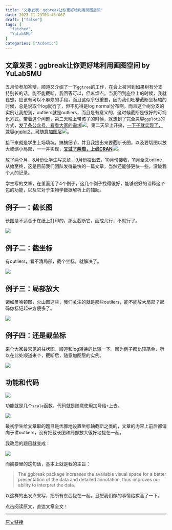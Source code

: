 ```yaml
---
title: "文章发表：ggbreak让你更好地利用画图空间"
date: 2023-11-23T03:45:06Z
draft: ["false"]
tags: [
  "fetched",
  "YuLabSMU"
]
categories: ["Acdemic"]
---
```

文章发表：ggbreak让你更好地利用画图空间 by YuLabSMU
------
<div><section data-tool="mdnice编辑器" data-website="https://www.mdnice.com" data-mpa-powered-by="yiban.io"><p data-tool="mdnice编辑器">五月份参加答辩，顺道又介绍了一下<code>ggtree</code>的工作，在会上被问到如果树有分支特别长的话，能不能截断，我回答可以，但麻烦点。当我回到座位上的时候，我就在想，应该有可以不麻烦的手段，而且这似乎很重要，因为我们吐槽截断坐标轴的时候，总是说取个log就行了，但不见得是log normal分布啊，而且这个树分支的实例让我想到，outliers就是outliers，而且是有意义的，这时候截断是很好的可视化方式。带着这个问题，第二天晚上带孩子的时候，就想到了完全兼容<code>ggplot2</code>的方式，<a href="https://mp.weixin.qq.com/s?__biz=MzI5NjUyNzkxMg==&amp;mid=2247490747&amp;idx=1&amp;sn=1e426e4c2e3b802036fe99b7f83fa5ce&amp;chksm=ec43adfcdb3424ea541e63d01317beadb6ac02d4d285dbaa74433d5f871d66a65095ceb8c594&amp;token=1099050631&amp;lang=zh_CN&amp;scene=21#wechat_redirect" data-linktype="2">发了条公众号，看看大家的需求</a><img data-fileid="100007701" data-ratio="1" data-src="https://mmbiz.qpic.cn/mmbiz_png/b96CibCt70iaajvl7fD4ZCicMcjhXMp1v6UY7KnGQWtMMalMo7qUlPWMqMQb2hiaZd7x5xPzCoEianI6BWJaFfqW9aA/640?wx_fmt=png" data-type="png" data-w="64" src="https://mmbiz.qpic.cn/mmbiz_png/b96CibCt70iaajvl7fD4ZCicMcjhXMp1v6UY7KnGQWtMMalMo7qUlPWMqMQb2hiaZd7x5xPzCoEianI6BWJaFfqW9aA/640?wx_fmt=png">，第二天早上开搞，<a href="https://mp.weixin.qq.com/s?__biz=MzI5NjUyNzkxMg==&amp;mid=2247490751&amp;idx=1&amp;sn=86b47b25634c5ddcd2a5bf09cfefe473&amp;chksm=ec43adf8db3424ee2a9d85f576e7edb1da506c796c40d0df0382b4835ce3447e7abe78cab91b&amp;token=1099050631&amp;lang=zh_CN&amp;scene=21#wechat_redirect" data-linktype="2">一下子就实现了，兼容ggplot2，可随意加图层</a><span><img data-fileid="100007702" data-ratio="1" data-src="https://mmbiz.qpic.cn/mmbiz_png/b96CibCt70iaajvl7fD4ZCicMcjhXMp1v6UY7KnGQWtMMalMo7qUlPWMqMQb2hiaZd7x5xPzCoEianI6BWJaFfqW9aA/640?wx_fmt=png" data-type="png" data-w="64" src="https://mmbiz.qpic.cn/mmbiz_png/b96CibCt70iaajvl7fD4ZCicMcjhXMp1v6UY7KnGQWtMMalMo7qUlPWMqMQb2hiaZd7x5xPzCoEianI6BWJaFfqW9aA/640?wx_fmt=png"></span>。</p><p data-tool="mdnice编辑器">接下来就是学生上场填坑，搞搞细节，并且我提出来要截断长图，以及要切图以放大或缩小局部，一一并实现，<a target="_blank" href="http://mp.weixin.qq.com/s?__biz=MzI5NjUyNzkxMg==&amp;mid=2247490820&amp;idx=1&amp;sn=653ee5971fa79a718867ab0bf5e33a31&amp;chksm=ec43ac43db3425550af196c3b4681696773fca8143333e36286333a6d62cb86dbbbc04f34ef9&amp;scene=21#wechat_redirect" textvalue="又过了两周，上线CRAN" data-itemshowtype="0" tab="innerlink" data-linktype="2"><span><strong>又过了两周，上线CRAN</strong></span></a><span><span><img data-fileid="100007703" data-ratio="1" data-src="https://mmbiz.qpic.cn/mmbiz_png/b96CibCt70iaajvl7fD4ZCicMcjhXMp1v6UY7KnGQWtMMalMo7qUlPWMqMQb2hiaZd7x5xPzCoEianI6BWJaFfqW9aA/640?wx_fmt=png" data-type="png" data-w="64" src="https://mmbiz.qpic.cn/mmbiz_png/b96CibCt70iaajvl7fD4ZCicMcjhXMp1v6UY7KnGQWtMMalMo7qUlPWMqMQb2hiaZd7x5xPzCoEianI6BWJaFfqW9aA/640?wx_fmt=png"></span></span>。</p><p data-tool="mdnice编辑器">放了两个月，8月份让学生写文章，9月份投出去，10月份接收，11月全文online，从始至终，这是目前我们团队发得最快的一篇文章，当然还能够更快一些，没破我个人的记录。</p><p data-tool="mdnice编辑器">学生写的文章，在里面用了4个例子，这几个例子找得很好，能够很好的诠释这个包的功能，以及它对于生物学数据解析上的辅助。</p><h2 data-tool="mdnice编辑器"><span></span>例子一：截长图</h2><p data-tool="mdnice编辑器">长图是不适合于在纸上打印的，那么截断它，画成几行，不就行了。</p><p data-tool="mdnice编辑器"><img data-fileid="100007687" data-ratio="1.2352941176470589" data-src="https://mmbiz.qpic.cn/mmbiz_png/MPBFtnFrw4lBjFnP9biajKPBqn5GFQfrKXjkyfOGOZiaRFqYrfd5qP0zFLKAKQu8feM1Xic1V5FtoIhOnG6bQGRWw/640?wx_fmt=png" data-type="png" data-w="748" src="https://mmbiz.qpic.cn/mmbiz_png/MPBFtnFrw4lBjFnP9biajKPBqn5GFQfrKXjkyfOGOZiaRFqYrfd5qP0zFLKAKQu8feM1Xic1V5FtoIhOnG6bQGRWw/640?wx_fmt=png"></p><h2 data-tool="mdnice编辑器"><span></span>例子二：截坐标</h2><p data-tool="mdnice编辑器">有outliers，看不清局部，截个坐标，就解决了。</p><p data-tool="mdnice编辑器"><img data-fileid="100007688" data-ratio="0.4932330827067669" data-src="https://mmbiz.qpic.cn/mmbiz_png/MPBFtnFrw4lBjFnP9biajKPBqn5GFQfrK6BsaqPCkYZia9nSL4EfxJV1qDko3L3zny5LibMqBneicHklyKRfjHyLIA/640?wx_fmt=png" data-type="png" data-w="1330" src="https://mmbiz.qpic.cn/mmbiz_png/MPBFtnFrw4lBjFnP9biajKPBqn5GFQfrK6BsaqPCkYZia9nSL4EfxJV1qDko3L3zny5LibMqBneicHklyKRfjHyLIA/640?wx_fmt=png"></p><h2 data-tool="mdnice编辑器"><span></span>例子三：局部放大</h2><p data-tool="mdnice编辑器">诸如曼哈顿图，火山图这些，我们关注的就是那些outliers，能不能放大局部？起码你标记起来方便多了。</p><p data-tool="mdnice编辑器"><img data-fileid="100007689" data-ratio="0.7540056550424128" data-src="https://mmbiz.qpic.cn/mmbiz_png/MPBFtnFrw4lBjFnP9biajKPBqn5GFQfrKVkdaGBQWFoicrwv8I7I9aN1cicSRzIRKuMkB4aWLJaGoY8BK18njoogQ/640?wx_fmt=png" data-type="png" data-w="1061" src="https://mmbiz.qpic.cn/mmbiz_png/MPBFtnFrw4lBjFnP9biajKPBqn5GFQfrKVkdaGBQWFoicrwv8I7I9aN1cicSRzIRKuMkB4aWLJaGoY8BK18njoogQ/640?wx_fmt=png"></p><h2 data-tool="mdnice编辑器"><span></span>例子四：还是截坐标</h2><p data-tool="mdnice编辑器">来个大家最常见的柱状图，顺道和log转换的比较一下。因为例子都比较简单，所以在此处顺道来个，截断后，随意加图层的实例。</p><p data-tool="mdnice编辑器"><img data-fileid="100007690" data-ratio="0.5301204819277109" data-src="https://mmbiz.qpic.cn/mmbiz_png/MPBFtnFrw4lBjFnP9biajKPBqn5GFQfrKeibPEs4OyPU6LIPds8BOfwVv3B1R8NsXuefaoicGssRpJZvGnK3QIE4Q/640?wx_fmt=png" data-type="png" data-w="1328" src="https://mmbiz.qpic.cn/mmbiz_png/MPBFtnFrw4lBjFnP9biajKPBqn5GFQfrKeibPEs4OyPU6LIPds8BOfwVv3B1R8NsXuefaoicGssRpJZvGnK3QIE4Q/640?wx_fmt=png"></p><h2 data-tool="mdnice编辑器"><span></span>功能和代码</h2><p data-tool="mdnice编辑器"><img data-fileid="100007691" data-ratio="0.3602347762289068" data-src="https://mmbiz.qpic.cn/mmbiz_png/MPBFtnFrw4lBjFnP9biajKPBqn5GFQfrKMCgnkPVicBYYHQCoeQTpewRhogueJb5pvHQ7lEfXhJ4oibeicp0R8HUqA/640?wx_fmt=png" data-type="png" data-w="1363" src="https://mmbiz.qpic.cn/mmbiz_png/MPBFtnFrw4lBjFnP9biajKPBqn5GFQfrKMCgnkPVicBYYHQCoeQTpewRhogueJb5pvHQ7lEfXhJ4oibeicp0R8HUqA/640?wx_fmt=png"></p><p data-tool="mdnice编辑器">功能就是几个<code>scale</code>函数，代码就是随意使用加号给<code>+</code>上去。</p><p data-tool="mdnice编辑器"><img data-fileid="100007692" data-ratio="0.721102863202545" data-src="https://mmbiz.qpic.cn/mmbiz_png/MPBFtnFrw4lBjFnP9biajKPBqn5GFQfrKj4QVhXwFZLibbJ9SZvcSHepJdyhyaqODicwOVGvMORnNlzlotNibKkltw/640?wx_fmt=png" data-type="png" data-w="943" src="https://mmbiz.qpic.cn/mmbiz_png/MPBFtnFrw4lBjFnP9biajKPBqn5GFQfrKj4QVhXwFZLibbJ9SZvcSHepJdyhyaqODicwOVGvMORnNlzlotNibKkltw/640?wx_fmt=png"></p><p data-tool="mdnice编辑器">最初学生给文章取的题目是优雅地设置坐标轴截断之类的，文章的内容上前后都偏向于讲outliers，没有把截长图和局部放大很好地拢在一起，</p><p data-tool="mdnice编辑器">我改后的题目就变成：</p><p data-tool="mdnice编辑器"><img data-fileid="100007693" data-ratio="0.18973418881759854" data-src="https://mmbiz.qpic.cn/mmbiz_png/MPBFtnFrw4lBjFnP9biajKPBqn5GFQfrKxEtfC8CIPWLwEc5coUsjwicbT6ZZHE5ia9f9FYzPGGkIvuRRoG2rsu1A/640?wx_fmt=png" data-type="png" data-w="1091" src="https://mmbiz.qpic.cn/mmbiz_png/MPBFtnFrw4lBjFnP9biajKPBqn5GFQfrKxEtfC8CIPWLwEc5coUsjwicbT6ZZHE5ia9f9FYzPGGkIvuRRoG2rsu1A/640?wx_fmt=png"></p><p data-tool="mdnice编辑器">而摘要里的这句话，基本上就是我的主旨：</p><blockquote data-tool="mdnice编辑器"><p>The ggbreak package increases the available visual space for a better presentation of the data and detailed annotation, thus improves our ability to interpret the data.</p></blockquote><p data-tool="mdnice编辑器">以这样的出发点来写，把所有东西拢在一起，且把我们做的事情给拔高了一下。</p><p data-tool="mdnice编辑器">点击阅读原文，直达文章全文！</p></section></div>  
<hr>
<a href="https://mp.weixin.qq.com/s/1pVrOdUr5YzO-xBi5rndwQ",target="_blank" rel="noopener noreferrer">原文链接</a>
